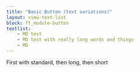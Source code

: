 ```yaml
---
title: "Basic Button (text variations)"
layout: view-text-list
block: ff_module-button
textlist:
    - MD test
    - MD test with really long words and things
    - MD
---
```


First with standard, then long, then short

